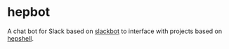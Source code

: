 # hepbot
A chat bot for Slack based on [slackbot](https://github.com/lins05/slackbot) to interface with projects based on [hepshell](https://github.com/kreczko/hepshell).